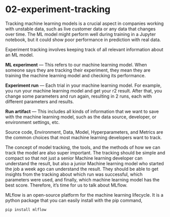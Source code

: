 # 02-experiment-tracking

Tracking machine learning models is a crucial aspect in companies working with unstable data, such as live customer data or any data that changes over time. The ML model might perform well during training in a Jupyter notebook, but it could show poor performance in prediction with real data.

Experiment tracking involves keeping track of all relevant information about an ML model.

**ML experiment** — This refers to our machine learning model. When someone says they are tracking their experiment, they mean they are training the machine learning model and checking its performance.

**Experiment run** — Each trial in your machine learning model. For example, you run your machine learning model and get your r2 result. After that, you change some parameters and run again, resulting in 2 runs, each with different parameters and results.

**Run artifact** — This includes all kinds of information that we want to save with the machine learning model, such as the data source, developer, or environment settings, etc.

Source code, Environment, Data, Model, Hyperparameters, and Metrics are the common choices that most machine learning developers want to track.

The concept of model tracking, the tools, and the methods of how we can track the model are also super important. The tracking should be simple and compact so that not just a senior Machine learning developer can understand the result, but also a junior Machine learning model who started the job a week ago can understand the result. They should be able to get insights from the tracking about which run was successful, which parameters were used, and finally, which machine learning model has the best score. Therefore, it’s time for us to talk about MLflow.

MLflow is an open-source platform for the machine learning lifecycle. It is a python package that you can easily install with the pip command,

```bash
pip install mlflow
